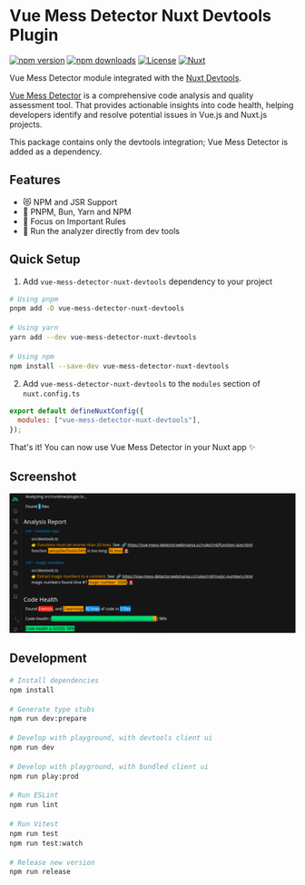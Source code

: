 # Vue Mess Detector Nuxt Devtools Plugin

[![npm version][npm-version-src]][npm-version-href]
[![npm downloads][npm-downloads-src]][npm-downloads-href]
[![License][license-src]][license-href]
[![Nuxt][nuxt-src]][nuxt-href]

Vue Mess Detector module integrated with the [Nuxt Devtools](https://github.com/nuxt/devtools).

[Vue Mess Detector](https://vue-mess-detector.webmania.cc/) is a comprehensive code analysis and quality assessment tool.
That provides actionable insights into code health, helping developers identify and resolve potential issues in Vue.js and Nuxt.js projects.

This package contains only the devtools integration; Vue Mess Detector is added as a dependency. 

## Features

- 😻 NPM and JSR Support
- 🤖 PNPM, Bun, Yarn and NPM
- 🔩 Focus on Important Rules
- 🚀 Run the analyzer directly from dev tools

## Quick Setup

1. Add `vue-mess-detector-nuxt-devtools` dependency to your project

```bash
# Using pnpm
pnpm add -D vue-mess-detector-nuxt-devtools

# Using yarn
yarn add --dev vue-mess-detector-nuxt-devtools

# Using npm
npm install --save-dev vue-mess-detector-nuxt-devtools
```

2. Add `vue-mess-detector-nuxt-devtools` to the `modules` section of `nuxt.config.ts`

```js
export default defineNuxtConfig({
  modules: ["vue-mess-detector-nuxt-devtools"],
});
```

That's it! You can now use Vue Mess Detector in your Nuxt app ✨

## Screenshot

![Vue Mess Detector Nuxt Devtools](vue-mess-detector-nuxt-devtools.png)

## Development

```bash
# Install dependencies
npm install

# Generate type stubs
npm run dev:prepare

# Develop with playground, with devtools client ui
npm run dev

# Develop with playground, with bundled client ui
npm run play:prod

# Run ESLint
npm run lint

# Run Vitest
npm run test
npm run test:watch

# Release new version
npm run release
```

<!-- Badges -->

[npm-version-src]: https://img.shields.io/npm/v/vue-mess-detector-nuxt-devtools/latest.svg?style=flat&colorA=18181B&colorB=28CF8D
[npm-version-href]: https://npmjs.com/package/vue-mess-detector-nuxt-devtools
[npm-downloads-src]: https://img.shields.io/npm/dm/vue-mess-detector-nuxt-devtools.svg?style=flat&colorA=18181B&colorB=28CF8D
[npm-downloads-href]: https://npmjs.com/package/vue-mess-detector-nuxt-devtools
[license-src]: https://img.shields.io/npm/l/vue-mess-detector-nuxt-devtools.svg?style=flat&colorA=18181B&colorB=28CF8D
[license-href]: https://npmjs.com/package/vue-mess-detector-nuxt-devtools
[nuxt-src]: https://img.shields.io/badge/Nuxt-18181B?logo=nuxt.js
[nuxt-href]: https://nuxt.com
